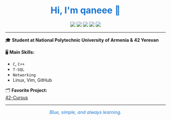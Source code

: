 <!-- Profile README for qaneee -->

<h1 align="center" style="color:#1976d2;">
  Hi, I'm qaneee 👋
</h1>

<p align="center">
  <img src="https://img.shields.io/badge/-Minimalist%20Coder-1976d2?style=flat-square&logo=github&logoColor=white"/>
  <img src="https://img.shields.io/badge/C-blue?logo=c&logoColor=white&style=flat-square"/>
  <img src="https://img.shields.io/badge/Linux-1976d2?logo=linux&logoColor=white&style=flat-square"/>
  <img src="https://img.shields.io/badge/Vim-1976d2?logo=vim&logoColor=white&style=flat-square"/>
  <img src="https://img.shields.io/badge/GitHub-1976d2?logo=github&logoColor=white&style=flat-square"/>
</p>

---

🎓 **Student at National Polytechnic University of Armenia & 42 Yerevan**

🖥️ **Main Skills:**
- `C`, `C++`
- `T-SQL`
- `Networking`
- Linux, Vim, GitHub

🗂️ **Favorite Project:**  
[42-Cursus](https://github.com/qaneee/42-Cursus)

---

<p align="center" style="color:#1976d2;">
  <em>Blue, simple, and always learning.</em>
</p>
